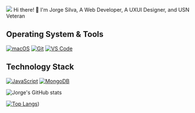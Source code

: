 [![](https://el-psy-congroo-counter.glitch.me/count.svg)](https://glitch.com/~el-psy-congroo-counter)
Hi there! 👋 I'm Jorge Silva,  A  Web Developer,  A UXUI Designer, and USN Veteran

## Operating System & Tools

[![macOS](https://img.shields.io/badge/macOS-Mojave-292e33?style=flat-square&logo=apple&logoColor=ffffff)](https://www.apple.com/macos/mojave/)
[![Git](https://img.shields.io/badge/-Git-%23F05032?style=flat-square&logo=git&logoColor=%23ffffff)](https://git-scm.com/)
[![VS Code](https://img.shields.io/badge/IDE-VSCode-%23007ACC?style=flat-square&logo=Visual-studio-code)](https://code.visualstudio.com/)

## Technology Stack
[![JavaScript](https://img.shields.io/badge/-JavaScript-%23F7DF1C?style=flat-square&logo=javascript&logoColor=000000&labelColor=%23F7DF1C&color=%23FFCE5A)](https://www.javascript.com/)
[![MongoDB](https://img.shields.io/badge/-MongoDB-47A248?style=flat-square&logo=MongoDB&logoColor=ffffff)](https://www.mongodb.com/)



![Jorge's GitHub stats](https://github-readme-stats.vercel.app/api?username=jorge1772&count_private=true&show_icons=true&theme=radical)

[![Top Langs](https://github-readme-stats.vercel.app/api/top-langs/?username=jorge1772)](https://github.com/anuraghazra/github-readme-stats&theme=radical))




<!--// **Jorge1772/jorge1772** is a ✨ _special_ ✨ repository because its `README.md` (this file) appears on your GitHub profile.
- 🔭 I’m currently working on ...
- 🌱 I’m currently learning ...
- 👯 I’m looking to collaborate on ...
- 🤔 I’m looking for help with ...
- 💬 Ask me about ...
- 📫 How to reach me: ..
- ⚡ Fun fact: ... -->

